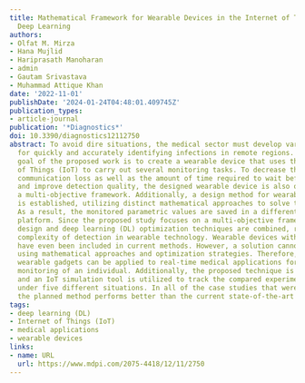 ```yaml
---
title: Mathematical Framework for Wearable Devices in the Internet of Things Using
  Deep Learning
authors:
- Olfat M. Mirza
- Hana Mujlid
- Hariprasath Manoharan
- admin
- Gautam Srivastava
- Muhammad Attique Khan
date: '2022-11-01'
publishDate: '2024-01-24T04:48:01.409745Z'
publication_types:
- article-journal
publication: '*Diagnostics*'
doi: 10.3390/diagnostics12112750
abstract: To avoid dire situations, the medical sector must develop various methods
  for quickly and accurately identifying infections in remote regions. The primary
  goal of the proposed work is to create a wearable device that uses the Internet
  of Things (IoT) to carry out several monitoring tasks. To decrease the amount of
  communication loss as well as the amount of time required to wait before detection
  and improve detection quality, the designed wearable device is also operated with
  a multi-objective framework. Additionally, a design method for wearable IoT devices
  is established, utilizing distinct mathematical approaches to solve these objectives.
  As a result, the monitored parametric values are saved in a different IoT application
  platform. Since the proposed study focuses on a multi-objective framework, state
  design and deep learning (DL) optimization techniques are combined, reducing the
  complexity of detection in wearable technology. Wearable devices with IoT processes
  have even been included in current methods. However, a solution cannot be duplicated
  using mathematical approaches and optimization strategies. Therefore, developed
  wearable gadgets can be applied to real-time medical applications for fast remote
  monitoring of an individual. Additionally, the proposed technique is tested in real-time,
  and an IoT simulation tool is utilized to track the compared experimental results
  under five different situations. In all of the case studies that were examined,
  the planned method performs better than the current state-of-the-art methods.
tags:
- deep learning (DL)
- Internet of Things (IoT)
- medical applications
- wearable devices
links:
- name: URL
  url: https://www.mdpi.com/2075-4418/12/11/2750
---
```

